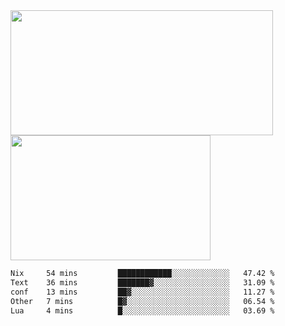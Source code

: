 <a href="https://github.com/anuraghazra/github-readme-stats">
  <img height=200 width=420 align="center" src="https://github-readme-stats.vercel.app/api?username=airRnot1106&hide_title=true&show_icons=true&rank_icon=github" />
</a>
<a href="https://github.com/anuraghazra/convoychat">
  <img height=200 width=320 align="center" src="https://github-readme-stats.vercel.app/api/top-langs/?username=airRnot1106&hide_title=true&layout=compact&hide=html,css" />
</a>

<!--START_SECTION:waka-->

```txt
Nix     54 mins         ████████████░░░░░░░░░░░░░   47.42 %
Text    36 mins         ███████▓░░░░░░░░░░░░░░░░░   31.09 %
conf    13 mins         ██▓░░░░░░░░░░░░░░░░░░░░░░   11.27 %
Other   7 mins          █▓░░░░░░░░░░░░░░░░░░░░░░░   06.54 %
Lua     4 mins          █░░░░░░░░░░░░░░░░░░░░░░░░   03.69 %
```

<!--END_SECTION:waka-->
